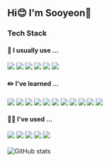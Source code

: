 ## Hi😊 I'm Sooyeon👋

### Tech Stack 
#### 💪 I usually use ...
<img src="https://img.shields.io/badge/React-61DAFB?style=flat&logo=React&logoColor=white"/> <img src="https://img.shields.io/badge/JavaScript-F7DF1E?style=flat&logo=JavaScript&logoColor=white"/>
<img src="https://img.shields.io/badge/c++-00599C?style=flat&logo=c%2B%2B&logoColor=white"/>
<img src="https://img.shields.io/badge/C-A8B9CC?style=flat&logo=C&logoColor=white"/>
<img src="https://img.shields.io/badge/CSS3-1572B6?style=flat&logo=CSS3&logoColor=white"/> <img src="https://img.shields.io/badge/HTML5-E34F26?style=flat&logo=HTML5&logoColor=white"/> 
#### ✏️ I've learned ...
<img src="https://img.shields.io/badge/TypeScript-3178C6?style=flat&logo=Python&logoColor=white"/> <img src="https://img.shields.io/badge/Java-007396?style=flat&logo=Java&logoColor=white"/>
<img src="https://img.shields.io/badge/Python-3766AB?style=flat&logo=Python&logoColor=white"/> <img src="https://img.shields.io/badge/Java-007396?style=flat&logo=Java&logoColor=white"/>
<img src="https://img.shields.io/badge/C%23-239120?style=flat&logo=CSharp&logoColor=white"/>
<img src="https://img.shields.io/badge/Android Studio-3DDC84?style=flat&logo=AndroidStudio&logoColor=white"/> <img src="https://img.shields.io/badge/.Net-512BD4?style=flat&logo=.Net&logoColor=white"/>
<img src="https://img.shields.io/badge/MySQL-4479A1?style=flat&logo=MySQL&logoColor=white"/> <img src="https://img.shields.io/badge/GraphQL-E10098?style=flat&logo=GraphQL&logoColor=white"/>
<img src="https://img.shields.io/badge/AWS-232F3E?style=flat&logo=AmazonAws&logoColor=white"/>
 <img src="https://img.shields.io/badge/Ubuntu-E95420?style=flat&logo=Ubuntu&logoColor=white"/>

#### 👩‍💻 I've used ...
<img src="https://img.shields.io/badge/Postman-FF6C37?style=flat&logo=Postman&logoColor=white"/> <img src="https://img.shields.io/badge/Slack-4A154B?style=flat&logo=Slack&logoColor=white"/> <img src="https://img.shields.io/badge/Notion-000000?style=flat&logo=Notion&logoColor=white"/> <img src="https://img.shields.io/badge/Figma-F24E1E?style=flat&logo=Figma&logoColor=white"/> <img src="https://img.shields.io/badge/Git-F05032?style=flat&logo=Git&logoColor=white"/>
<br/><br/> 
![GitHub stats](https://github-readme-stats.vercel.app/api?username=sooyeon73&show_icons=true&count_private=true)  

